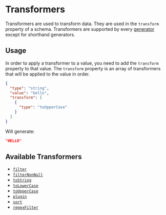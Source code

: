 # Transformers

Transformers are used to transform data. They are used in the `transform` property of a schema.
Transformers are supported by every [generator](generators.md) except for shorthand generators.

## Usage

In order to apply a transformer to a value, you need to add the `transform` property
to that value. The `transform` property is an array of transformers that will be applied
to the value in order.

```json
{
  "type": "string",
  "value": "hello",
  "transform": [
    {
      "type": "toUpperCase"
    }
  ]
}
```

Will generate:

```json
"HELLO"
```

## Available Transformers

- [`filter`](transformers/filter.mdx)
- [`filterNonNull`](transformers/filterNonNull.mdx)
- [`toString`](transformers/toString.mdx)
- [`toLowerCase`](transformers/toLowerCase.mdx)
- [`toUpperCase`](transformers/toUpperCase.mdx)
- [`plugin`](transformers/plugin.md)
- [`sort`](transformers/sort.mdx)
- [`regexFilter`](transformers/regexFilter.mdx)
